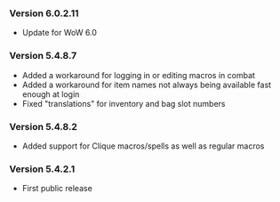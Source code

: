 ### Version 6.0.2.11
* Update for WoW 6.0

### Version 5.4.8.7
* Added a workaround for logging in or editing macros in combat
* Added a workaround for item names not always being available fast enough at login
* Fixed "translations" for inventory and bag slot numbers

### Version 5.4.8.2
* Added support for Clique macros/spells as well as regular macros

### Version 5.4.2.1
* First public release
